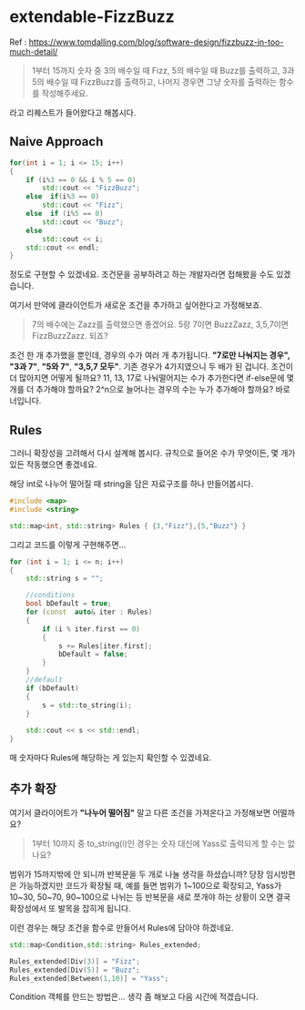 # extendable-FizzBuzz
Ref : https://www.tomdalling.com/blog/software-design/fizzbuzz-in-too-much-detail/

> 1부터 15까지 숫자 중
3의 배수일 때 Fizz, 5의 배수일 때 Buzz를 출력하고, 3과 5의 배수일 때 FizzBuzz를 출력하고, 나머지 경우면 그냥 숫자를 출력하는 함수를 작성해주세요.

라고 리퀘스트가 들어왔다고 해봅시다.


## Naive Approach

```C++
for(int i = 1; i <= 15; i++)
{
	if (i%3 == 0 && i % 5 == 0)
		std::cout << "FizzBuzz";
	else  if(i%3 == 0)
		std::cout << "Fizz";
	else  if (i%5 == 0)
		std::cout << "Buzz";
	else
		std::cout << i;
	std::cout << endl;
}
```
정도로 구현할 수 있겠네요.
조건문을 공부하려고 하는 개발자라면 접해봤을 수도 있겠습니다.

여기서 만약에 클라이언트가 새로운 조건을 추가하고 싶어한다고 가정해보죠. 
> 7의 배수에는 Zazz를 출력했으면 좋겠어요. 
> 5랑 7이면 BuzzZazz, 3,5,7이면 FizzBuzzZazz. 되죠?
> 
조건 한 개 추가했을 뿐인데, 경우의 수가 여러 개 추가됩니다. **"7로만 나눠지는 경우",** **"3과 7"**, **"5와 7"**, **"3,5,7 모두"**. 기존 경우가 4가지였으니 두 배가 된 겁니다.
조건이 더 많아지면 어떻게 될까요? 11, 13, 17로 나눠떨어지는 수가 추가한다면 if-else문에 몇개를 더 추가해야 할까요? 2^n으로 늘어나는 경우의 수는 누가 추가해야 할까요? 바로 너입니다.

## Rules

그러니 확장성을 고려해서 다시 설계해 봅시다. 규칙으로 들어온 수가 무엇이든, 몇 개가 있든 작동했으면 좋겠네요. 

해당 int로 나누어 떨어질 때 string을 담은 자료구조를 하나 만들어봅시다.
```C++
#include <map>
#include <string>

std::map<int, std::string> Rules { {3,"Fizz"},{5,"Buzz"} }
```
그리고 코드를 이렇게 구현해주면...

```C++
for (int i = 1; i <= n; i++)
{
	std::string s = "";

	//conditions
	bool bDefault = true;
	for (const  auto& iter : Rules)
	{
		if (i % iter.first == 0)
		{
			s += Rules[iter.first];
			bDefault = false;
		}
	}
	//default
	if (bDefault)
	{
		s = std::to_string(i);
	}
	
	std::cout << s << std::endl;
}
```
매 숫자마다 Rules에 해당하는 게 있는지 확인할 수 있겠네요.

## 추가 확장

여기서 클라이어트가 **"나누어 떨어짐"** 말고 다른 조건을 가져온다고 가정해보면 어떨까요?
> 1부터 10까지 중 to_string(i)인 경우는 숫자 대신에 Yass로 출력되게 할 수는 없나요?

범위가 15까지밖에 안 되니까 반복문을 두 개로 나눌 생각을 하셨습니까? 당장 임시방편은 가능하겠지만 코드가 확장될 때, 예를 들면 범위가 1~100으로 확장되고, Yass가 10~30, 50~70, 90~100으로 나뉘는 등 반복문을 새로 쪼개야 하는 상황이 오면 결국 확장성에서 또 발목을 잡히게 됩니다.

이런 경우는 해당 조건을 함수로 만들어서 Rules에 담아야 하겠네요.

```C++
std::map<Condition,std::string> Rules_extended;

Rules_extended[Div(3)] = "Fizz";
Rules_extended[Div(5)] = "Buzz";
Rules_extended[Between(1,10)] = "Yass";
```
Condition 객체를 만드는 방법은... 생각 좀 해보고 다음 시간에 적겠습니다.